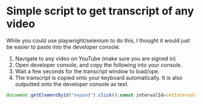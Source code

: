 # Simple script to get transcript of any video

While you could use playwright/selenium to do this, I thought it would just be easier to paste into the developer console. 

1. Navigate to any video on YouTube (make sure you are signed in)
2. Open developer console, and copy the following into your console.
3. Wait a few seconds for the transcript window to load/ope.
4. The transcript is copied onto your keyboard automatically. It is also outputted onto the developer console as text.

```javascript
document.getElementById("expand").click();const intervalId=setInterval(()=>{let e=document.querySelector('button[aria-label="Show transcript"]');if(e){e.click(),clearInterval(intervalId);let t=setInterval(()=>{let e=document.querySelectorAll(".segment-text");if(e.length>0){clearInterval(t);let l=Array.from(e).map(e=>e.innerText).join(" ");console.log(l);let o=document.createElement("textarea");o.value=l,document.body.appendChild(o),o.select(),document.execCommand("copy"),document.body.removeChild(o),alert("Text copied to clipboard!")}},500)}},500);
```